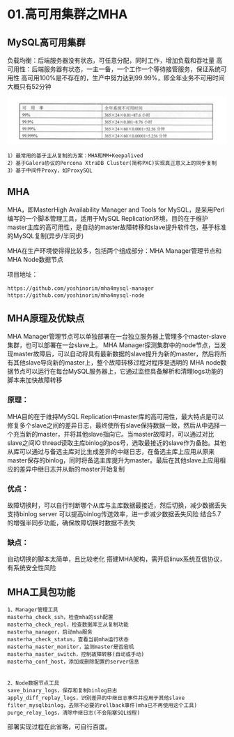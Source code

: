 # 01.高可用集群之MHA

## MySQL高可用集群
负载均衡：后端服务器没有状态，可任意分配，同时工作，增加负载和吞吐量
高可用性：后端服务器有状态，一主一备，一个工作一个等待接管服务，保证系统可用性
高可用100%是不存在的，生产中努力达到99.99%，即全年业务不可用时间大概只有52分钟

![](../../img/mysql_mha0001.png)

``` 
1）最常用的基于主从复制的方案：MHA和MM+Keepalived
2）基于Galera协议的Percona XtraDB Cluster(简称PXC)实现真正意义上的同步复制
3）基于中间件Proxy，如ProxySQL
```

## MHA

MHA，即MasterHigh Availability Manager and Tools for MySQL，是采用Perl编写的一个脚本管理工具，适用于MySQL Replication环境，目的在于维护master主库的高可用性，是自动的master故障转移和slave提升软件包，基于标准的MySQL复制(异步/半同步)

MHA在生产环境使得得比较多，包括两个组成部分：MHA Manager管理节点和MHA Node数据节点

项目地址：
```
https://github.com/yoshinorim/mha4mysql-manager
https://github.com/yoshinorim/mha4mysql-node
```



## MHA原理及优缺点

MHA Manager管理节点可以单独部署在一台独立服务器上管理多个master-slave集群，也可以部署在一台slave上。
MHA Manager探测集群中的node节点，当发现master故障后，可以自动将具有最新数据的slave提升为新的master，然后将所有其他slave导向新的master上，整个故障转移过程对程序是透明的
MHA node数据节点可以运行在每台MySQL服务器上，它通过监控具备解析和清理logs功能的脚本来加快故障转移

### 原理：
MHA目的在于维持MySQL Replication中master库的高可用性，最大特点是可以修复多个slave之间的差异日志，最终使所有slave保持数据一致，然后从中选择一个充当新的master，并将其他slave指向它。当master故障时，可以通过对比slave之间IO thread读取主库binlog的pos号，选取最接近的slave作为备胎。其他从库可以通过与备选主库对比生成差异的中继日志，在备选主库上应用从原来master保存的binlog，同时将备选主库提升为master。最后在其他slave上应用相应的差异中继日志并从新的master开始复制

### 优点：
故障切换时，可以自行判断哪个从库与主库数据最接近，然后切换，减少数据丢失
支持binlog server 可以提高binlog传送效率，进一步减少数据丢失风险
结合5.7的增强半同步功能，确保故障切换时数据不丢失

### 缺点：
自动切换的脚本太简单，且比较老化
搭建MHA架构，需开启linux系统互信协议，有系统安全性风险



## MHA工具包功能
``` 
1、Manager管理工具
masterha_check_ssh，检查mha的ssh配置
masterha_check_repl，检查数据库主从复制功能
masterha_manager，启动mha服务
masterha_check_status，查看当前mha运行状态
masterha_master_monitor，监测master是否宕机
masterha_master_switch，控制故障转移(自动或手动)
masterha_conf_host，添加或删除配置的server信息


2、Node数据节点工具
save_binary_logs，保存和复制binlog日志
apply_diff_replay_logs，识别差异的中继日志事件并应用于其他slave
filter_mysqlbinlog，去除不必要的rollback事件(mha已不再使用这个工具)
purge_relay_logs，清除中继日志(不会阻塞SQL线程)
```

部署实现过程在此省略，可自行百度。
